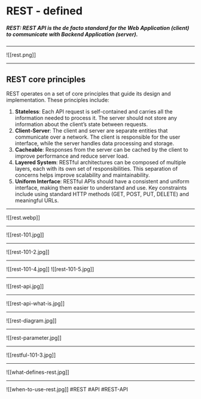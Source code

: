 # REST - defined

##### REST: REST API is the de facto standard for the Web Application (client) to communicate with Backend Application (server).
***

![[rest.png]]
***
## REST core principles

REST operates on a set of core principles that guide its design and implementation. These principles include:

1.  **Stateless**: Each API request is self-contained and carries all the information needed to process it. The server should not store any information about the client’s state between requests.
2.  **Client-Server**: The client and server are separate entities that communicate over a network. The client is responsible for the user interface, while the server handles data processing and storage.
3.  **Cacheable**: Responses from the server can be cached by the client to improve performance and reduce server load.
4.  **Layered System**: RESTful architectures can be composed of multiple layers, each with its own set of responsibilities. This separation of concerns helps improve scalability and maintainability.
5.  **Uniform Interface**: RESTful APIs should have a consistent and uniform interface, making them easier to understand and use. Key constraints include using standard HTTP methods (GET, POST, PUT, DELETE) and meaningful URLs.
***
![[rest.webp]]
***
![[rest-101.jpg]]
***
![[rest-101-2.jpg]]
***
![[rest-101-4.jpg]]
![[rest-101-5.jpg]]
***
![[rest-api.jpg]]
***
![[rest-api-what-is.jpg]]
***
![[rest-diagram.jpg]]
***
![[rest-parameter.jpg]]
***
![[restful-101-3.jpg]]
***
![[what-defines-rest.jpg]]
***
![[when-to-use-rest.jpg]]
#REST #API #REST-API